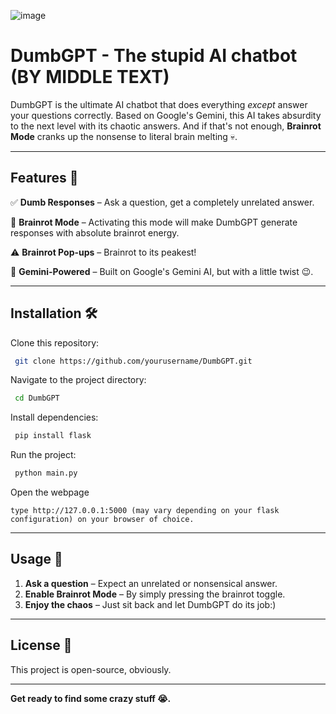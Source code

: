 ![image](https://github.com/user-attachments/assets/8b23db1c-770d-4cb1-b582-f4f99de4b19b)

# DumbGPT - The stupid AI chatbot (BY MIDDLE TEXT)

DumbGPT is the ultimate AI chatbot that does everything *except* answer your questions correctly. Based on Google's Gemini, this AI takes absurdity to the next level with its chaotic answers. And if that's not enough, **Brainrot Mode** cranks up the nonsense to literal brain melting 💀. 

---

## Features 🎉

✅ **Dumb Responses** – Ask a question, get a completely unrelated answer.

🧠 **Brainrot Mode** – Activating this mode will make DumbGPT generate responses with absolute brainrot energy.

⚠️ **Brainrot Pop-ups** – Brainrot to its peakest!

🤖 **Gemini-Powered** – Built on Google's Gemini AI, but with a little twist 😉.

---

## Installation 🛠️

Clone this repository:
```bash
 git clone https://github.com/yourusername/DumbGPT.git
```
Navigate to the project directory:
```bash
 cd DumbGPT
```
Install dependencies:
```bash
 pip install flask
```
Run the project:
```bash
 python main.py
```
Open the webpage
```
type http://127.0.0.1:5000 (may vary depending on your flask configuration) on your browser of choice.
```

---

## Usage 🚀

1. **Ask a question** – Expect an unrelated or nonsensical answer.
2. **Enable Brainrot Mode** – By simply pressing the brainrot toggle.
3. **Enjoy the chaos** – Just sit back and let DumbGPT do its job:)

---

## License 📜
This project is open-source, obviously.

---

**Get ready to find some crazy stuff 😭.**


